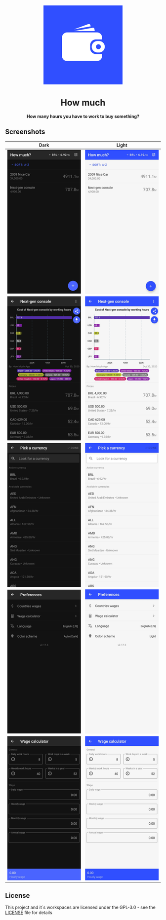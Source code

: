 <p align="center">
  <img
    alt="Logo by Nikita Ivanov"
    src="assets/icon.png"
    width="256"
  />
</p>

<h1 align="center">How much</h1>

<div align="center">
  <strong>How many hours you have to work to buy something?</strong>
</div>

## Screenshots

| Dark                                                                                   | Light                                                                                        |
| -------------------------------------------------------------------------------------- | -------------------------------------------------------------------------------------------- |
| <img alt="Logo by Nikita Ivanov" src=".github/assets/1-home.jpg" width="256" />        | <img alt="Logo by Nikita Ivanov" src=".github/assets/1-home-light.jpg" width="256" />        |
| <img alt="Logo by Nikita Ivanov" src=".github/assets/2-details.jpg" width="256" />     | <img alt="Logo by Nikita Ivanov" src=".github/assets/2-details-light.jpg" width="256" />     |
| <img alt="Logo by Nikita Ivanov" src=".github/assets/3-currencies.jpg" width="256" />  | <img alt="Logo by Nikita Ivanov" src=".github/assets/3-currencies-light.jpg" width="256" />  |
| <img alt="Logo by Nikita Ivanov" src=".github/assets/4-preferences.jpg" width="256" /> | <img alt="Logo by Nikita Ivanov" src=".github/assets/4-preferences-light.jpg" width="256" /> |
| <img alt="Logo by Nikita Ivanov" src=".github/assets/5-calculator.jpg" width="256" />  | <img alt="Logo by Nikita Ivanov" src=".github/assets/5-calculator-light.jpg" width="256" />  |

## License
This project and it`s workspaces are licensed under the GPL-3.0 - see the [LICENSE](LICENSE) file for details
